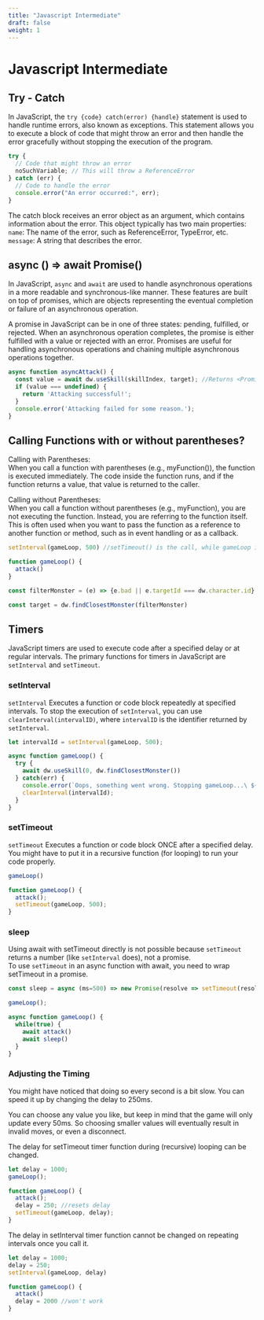 ```yaml
---
title: "Javascript Intermediate"
draft: false
weight: 1
---
```

# Javascript Intermediate

## Try - Catch

In JavaScript, the `try {code} catch(error) {handle}` statement is used to handle runtime errors, also known as exceptions. This statement allows you to execute a block of code that might throw an error and then handle the error gracefully without stopping the execution of the program.

```js
try {
  // Code that might throw an error
  noSuchVariable; // This will throw a ReferenceError
} catch (err) {
  // Code to handle the error
  console.error("An error occurred:", err);
}
```

The catch block receives an error object as an argument, which contains information about the error. This object typically has two main properties:  
`name`: The name of the error, such as ReferenceError, TypeError, etc.  
`message`: A string that describes the error.

## async () => await Promise()

In JavaScript, `async` and `await` are used to handle asynchronous operations in a more readable and synchronous-like manner. These features are built on top of promises, which are objects representing the eventual completion or failure of an asynchronous operation.

A promise in JavaScript can be in one of three states: pending, fulfilled, or rejected. When an asynchronous operation completes, the promise is either fulfilled with a value or rejected with an error. Promises are useful for handling asynchronous operations and chaining multiple asynchronous operations together.

```js
async function asyncAttack() {
  const value = await dw.useSkill(skillIndex, target); //Returns <Promise> with <undefined> as resolve value
  if (value === undefined) {
    return 'Attacking successful!';
  }
  console.error('Attacking failed for some reason.');
}
```

## Calling Functions with or without parentheses?

Calling with Parentheses:  
When you call a function with parentheses (e.g., myFunction()), the function is executed immediately. The code inside the function runs, and if the function returns a value, that value is returned to the caller.

Calling without Parentheses:  
When you call a function without parentheses (e.g., myFunction), you are not executing the function. Instead, you are referring to the function itself. This is often used when you want to pass the function as a reference to another function or method, such as in event handling or as a callback.

```js
setInterval(gameLoop, 500) //setTimeout() is the call, while gameLoop is referred.

function gameLoop() {
  attack()
}
```

```js
const filterMonster = (e) => {e.bad || e.targetId === dw.character.id}

const target = dw.findClosestMonster(filterMonster)
```

## Timers

JavaScript timers are used to execute code after a specified delay or at regular intervals. The primary functions for timers in JavaScript are `setInterval` and  `setTimeout`.

### setInterval

`setInterval` Executes a function or code block repeatedly at specified intervals. To stop the execution of `setInterval`, you can use `clearInterval(intervalID)`, where `intervalID` is the identifier returned by `setInterval`.

```js
let intervalId = setInterval(gameLoop, 500);

async function gameLoop() {
  try {
    await dw.useSkill(0, dw.findClosestMonster())
  } catch(err) {
    console.error(`Oops, something went wrong. Stopping gameLoop...\ ${err.message}`)
    clearInterval(intervalId);
  }
}
```

### setTimeout

`setTimeout` Executes a function or code block ONCE after a specified delay. You might have to put it in a recursive function (for looping) to run your code properly.

```js
gameLoop()

function gameLoop() {
  attack();
  setTimeout(gameLoop, 500);
}
```

### sleep

Using await with setTimeout directly is not possible because `setTimeout` returns a number (like `setInterval` does), not a promise.  
To use `setTimeout` in an async function with await, you need to wrap setTimeout in a promise.

```js
const sleep = async (ms=500) => new Promise(resolve => setTimeout(resolve,ms))

gameLoop();

async function gameLoop() {
  while(true) {
    await attack()
    await sleep()
  }
}
```

### Adjusting the Timing

You might have noticed that doing so every second is a bit slow. You can speed it up by changing the delay to 250ms.

You can choose any value you like, but keep in mind that the game will only update every 50ms.
So choosing smaller values will eventually result in invalid moves, or even a disconnect.

The delay for setTimeout timer function during (recursive) looping can be changed. 

```js
let delay = 1000;
gameLoop();

function gameLoop() {
  attack();
  delay = 250; //resets delay
  setTimeout(gameLoop, delay);
}
```

The delay in setInterval timer function cannot be changed on repeating intervals once you call it.

```js
let delay = 1000;
delay = 250;
setInterval(gameLoop, delay)

function gameLoop() {
  attack()
  delay = 2000 //won't work
}
```

